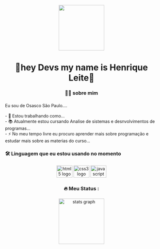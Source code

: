 <div align="center">
  <img height="150" src="https://camo.githubusercontent.com/62da68eb62b1e5f175f7d1f0191dd89a653d7908feb22d37d4a0ab07365d6791/68747470733a2f2f6d656469612e67697068792e636f6d2f6d656469612f4d3967624264396e6244724f5475314d71782f67697068792e676966"  />
</div>

<h1 align="center">👋hey Devs my name is Henrique Leite👋</h1>

###

<h3 align="center">👩‍💻  sobre mim</h3>

###

<p align="left">Eu sou de  Osasco São Paulo....<br><br>- 🔭 Estou trabalhando como...<br>- 📚 Atualmente estou cursando Analise de sistemas e desnvolvimentos de programas...<br>- ⚡ No meu tempo livre eu procuro aprender mais sobre programação e estudar mais sobre as materias do curso...</p>

###

<h3 align="left">🛠 Linguagem que eu estou usando no momento</h3>

###

<div align="center">
  <img src="https://cdn.jsdelivr.net/gh/devicons/devicon/icons/html5/html5-original.svg" height="40" width="52" alt="html5 logo"  />
  <img src="https://cdn.jsdelivr.net/gh/devicons/devicon/icons/css3/css3-original.svg" height="40" width="52" alt="css3 logo"  />
  <img src="https://cdn.jsdelivr.net/gh/devicons/devicon/icons/javascript/javascript-original.svg" height="40" width="52" alt="javascript logo"  />
</div>

###

<h3 align="center">🔥   Meu Status :</h3>

###

<div align="center">
  <img src="https://github-readme-stats.vercel.app/api?username=HenriqueSouza250&hide_title=false&hide_rank=false&show_icons=true&include_all_commits=true&count_private=true&disable_animations=false&theme=white&locale=en&hide_border=false&order=1" height="150" alt="stats graph"  />

